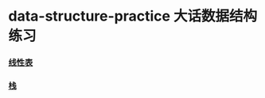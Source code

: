 # data-structure-practice 大话数据结构练习

### [线性表](https://github.com/cristianoro7/data-structure-practice/blob/master/adtlist/README.md)
### [栈](https://github.com/cristianoro7/data-structure-practice/blob/master/adtstack/Stack.md)